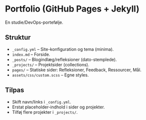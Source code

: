 # Portfolio (GitHub Pages + Jekyll)

En studie/DevOps-portefølje.

## Struktur
- `_config.yml` – Site-konfiguration og tema (minima).
- `index.md` – Forside.
- `_posts/` – Blogindlæg/refleksioner (dato-stemplede).
- `_projects/` – Projektsider (collections).
- `pages/` – Statiske sider: Refleksioner, Feedback, Ressourcer, Mål.
- `assets/css/custom.scss` – Egne styles.

## Tilpas
- Skift navn/links i `_config.yml`.
- Erstat placeholder-indhold i sider og projekter.
- Tilføj flere projekter i `_projects/`.
